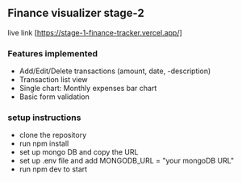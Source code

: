 ## Finance visualizer stage-2

live link [https://stage-1-finance-tracker.vercel.app/]

### Features implemented

- Add/Edit/Delete transactions (amount, date, -description)
- Transaction list view
- Single chart: Monthly expenses bar chart
- Basic form validation

### setup instructions

- clone the repository
- run npm install
- set up mongo DB and copy the URL
- set up .env file and add MONGODB_URL = "your mongoDB URL"
- run npm dev to start
